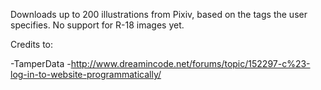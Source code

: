 Downloads up to 200 illustrations from Pixiv, based on the tags the user specifies. No support for R-18 images yet.


Credits to:

-TamperData
-http://www.dreamincode.net/forums/topic/152297-c%23-log-in-to-website-programmatically/
